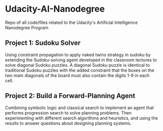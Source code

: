 # Udacity-AI-Nanodegree
Repo of all code/files related to the Udacity's Artificial Intelligence Nanodegree Program

## Project 1: Sudoku Solver
Using constraint propagation to apply naked twins strategy in sudoku by extending the Sudoku-solving agent developed in the classroom lectures to solve diagonal Sudoku puzzles.
A diagonal Sudoku puzzle is identical to traditional Sudoku puzzles with the added constraint that the boxes on the two main diagonals of the board must also contain the digits 1-9 in each cell.

## Project 2: Build a Forward-Planning Agent
Combining symbolic logic and classical search to implement an agent that performs progression search to solve planning problems. Then experimenting with different search algorithms and heuristics, and using the results to answer questions about designing planning systems.
